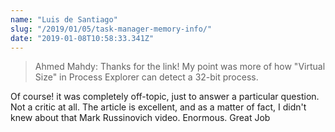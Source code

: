 ```yaml
---
name: "Luis de Santiago"
slug: "/2019/01/05/task-manager-memory-info/"
date: "2019-01-08T10:58:33.341Z"
---
```

> Ahmed Mahdy:
> Thanks for the link! My point was more of how "Virtual Size" in Process Explorer can detect a 32-bit process.

Of course! it was completely off-topic, just to answer a particular question. Not a critic at all. The article is excellent, and as a matter of fact, I didn't knew about that Mark Russinovich video. Enormous.
Great Job